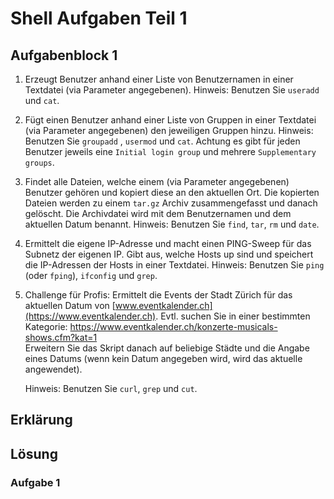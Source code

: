 # Shell Aufgaben Teil 1

## Aufgabenblock 1
1.  Erzeugt Benutzer anhand einer Liste von Benutzernamen in einer
     Textdatei (via Parameter angegebenen).
     Hinweis: Benutzen Sie `useradd` und `cat`.

2.  Fügt einen Benutzer anhand einer Liste von Gruppen in einer
     Textdatei (via Parameter angegebenen) den jeweiligen Gruppen
     hinzu.
     Hinweis: Benutzen Sie `groupadd` , `usermod` und `cat`. Achtung es gibt für jeden Benutzer jeweils eine `Initial login group` und mehrere `Supplementary groups`.

3.  Findet alle Dateien, welche einem (via Parameter angegebenen)
     Benutzer gehören und kopiert diese an den aktuellen Ort. Die
     kopierten Dateien werden zu einem `tar.gz` Archiv zusammengefasst
     und danach gelöscht. Die Archivdatei wird mit dem Benutzernamen
     und dem aktuellen Datum benannt.
     Hinweis: Benutzen Sie `find`, `tar`, `rm` und `date`.

4.  Ermittelt die eigene IP-Adresse und macht einen PING-Sweep für das
     Subnetz der eigenen IP. Gibt aus, welche Hosts up sind und
     speichert die IP-Adressen der Hosts in einer Textdatei.
     Hinweis: Benutzen Sie `ping` (oder `fping`), `ifconfig` und
     `grep`.

5.  Challenge für Profis: Ermittelt die Events der Stadt Zürich für das aktuellen Datum von
     [www.eventkalender.ch](https://www.eventkalender.ch).  Evtl. suchen Sie in einer bestimmten Kategorie: https://www.eventkalender.ch/konzerte-musicals-shows.cfm?kat=1 <br> Erweitern Sie das Skript danach auf beliebige Städte und die Angabe eines Datums (wenn kein
     Datum angegeben wird, wird das aktuelle angewendet).
     
     Hinweis: Benutzen Sie `curl`, `grep` und `cut`.

## Erklärung

## Lösung
### Aufgabe 1